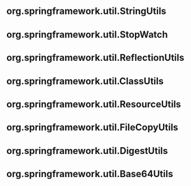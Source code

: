 
## org.springframework.util.StringUtils

## org.springframework.util.StopWatch

## org.springframework.util.ReflectionUtils

## org.springframework.util.ClassUtils

## org.springframework.util.ResourceUtils

## org.springframework.util.FileCopyUtils

## org.springframework.util.DigestUtils

## org.springframework.util.Base64Utils

